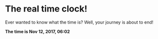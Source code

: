 # The real time clock!

Ever wanted to know what the time is? Well, your journey is about to end!

**The time is Nov 12, 2017, 06:02**